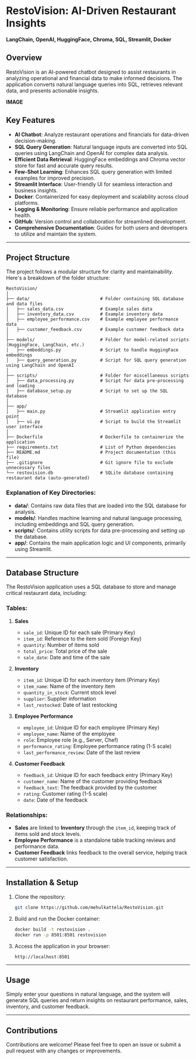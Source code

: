 
# RestoVision: AI-Driven Restaurant Insights

**LangChain, OpenAI, HuggingFace, Chroma, SQL, Streamlit, Docker**

## Overview
RestoVision is an AI-powered chatbot designed to assist restaurants in analyzing operational and financial data to make informed decisions. The application converts natural language queries into SQL, retrieves relevant data, and presents actionable insights.

**IMAGE**

## Key Features
- **AI Chatbot**: Analyze restaurant operations and financials for data-driven decision-making.
- **SQL Query Generation**: Natural language inputs are converted into SQL queries using LangChain and OpenAI for complex data analysis.
- **Efficient Data Retrieval**: HuggingFace embeddings and Chroma vector store for fast and accurate query results.
- **Few-Shot Learning**: Enhances SQL query generation with limited examples for improved precision.
- **Streamlit Interface**: User-friendly UI for seamless interaction and business insights.
- **Docker**: Containerized for easy deployment and scalability across cloud platforms.
- **Logging & Monitoring**: Ensure reliable performance and application health.
- **GitHub**: Version control and collaboration for streamlined development.
- **Comprehensive Documentation**: Guides for both users and developers to utilize and maintain the system.

---

## Project Structure

The project follows a modular structure for clarity and maintainability. Here's a breakdown of the folder structure:

```
RestoVision/
│
├── data/                           # Folder containing SQL database and data files
│   ├── sales_data.csv              # Example sales data
│   ├── inventory_data.csv          # Example inventory data
│   ├── employee_performance.csv    # Example employee performance data
│   ├── customer_feedback.csv       # Example customer feedback data
│
├── models/                         # Folder for model-related scripts (HuggingFace, LangChain, etc.)
│   ├── embeddings.py               # Script to handle HuggingFace embeddings
│   ├── query_generation.py         # Script for SQL query generation using LangChain and OpenAI
│
├── scripts/                        # Folder for miscellaneous scripts
│   ├── data_processing.py          # Script for data pre-processing and loading
│   ├── database_setup.py           # Script to set up the SQL database
│
├── app/
│   ├── main.py                     # Streamlit application entry point
│   ├── ui.py                       # Script to build the Streamlit user interface
│
├── Dockerfile                      # Dockerfile to containerize the application
├── requirements.txt                # List of Python dependencies
├── README.md                       # Project documentation (this file)
├── .gitignore                      # Git ignore file to exclude unnecessary files
└── restovision.db                  # SQLite database containing restaurant data (auto-generated)
```

### Explanation of Key Directories:
- **data/**: Contains raw data files that are loaded into the SQL database for analysis.
- **models/**: Handles machine learning and natural language processing, including embeddings and SQL query generation.
- **scripts/**: Contains utility scripts for data pre-processing and setting up the database.
- **app/**: Contains the main application logic and UI components, primarily using Streamlit.

---

## Database Structure

The RestoVision application uses a SQL database to store and manage critical restaurant data, including:

### Tables:
1. **Sales**
   - `sale_id`: Unique ID for each sale (Primary Key)
   - `item_id`: Reference to the item sold (Foreign Key)
   - `quantity`: Number of items sold
   - `total_price`: Total price of the sale
   - `sale_date`: Date and time of the sale

2. **Inventory**
   - `item_id`: Unique ID for each inventory item (Primary Key)
   - `item_name`: Name of the inventory item
   - `quantity_in_stock`: Current stock level
   - `supplier`: Supplier information
   - `last_restocked`: Date of last restocking

3. **Employee Performance**
   - `employee_id`: Unique ID for each employee (Primary Key)
   - `employee_name`: Name of the employee
   - `role`: Employee role (e.g., Server, Chef)
   - `performance_rating`: Employee performance rating (1-5 scale)
   - `last_performance_review`: Date of the last review

4. **Customer Feedback**
   - `feedback_id`: Unique ID for each feedback entry (Primary Key)
   - `customer_name`: Name of the customer providing feedback
   - `feedback_text`: The feedback provided by the customer
   - `rating`: Customer rating (1-5 scale)
   - `date`: Date of the feedback

### Relationships:
- **Sales** are linked to **Inventory** through the `item_id`, keeping track of items sold and stock levels.
- **Employee Performance** is a standalone table tracking reviews and performance data.
- **Customer Feedback** links feedback to the overall service, helping track customer satisfaction.

---

## Installation & Setup

1. Clone the repository:
   ```bash
   git clone https://github.com/mehulkattela/RestoVision.git
   ```

2. Build and run the Docker container:
   ```bash
   docker build -t restovision .
   docker run -p 8501:8501 restovision
   ```

3. Access the application in your browser:
   ```
   http://localhost:8501
   ```

---

## Usage

Simply enter your questions in natural language, and the system will generate SQL queries and return insights on restaurant performance, sales, inventory, and customer feedback.

---

## Contributions

Contributions are welcome! Please feel free to open an issue or submit a pull request with any changes or improvements.
